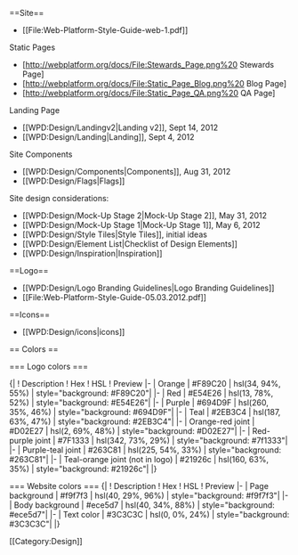 ==Site==
* [[File:Web-Platform-Style-Guide-web-1.pdf]]

Static Pages
* [http://webplatform.org/docs/File:Stewards_Page.png%20 Stewards Page]
* [http://webplatform.org/docs/File:Static_Page_Blog.png%20 Blog Page]
* [http://webplatform.org/docs/File:Static_Page_QA.png%20 QA Page]

Landing Page
* [[WPD:Design/Landingv2|Landing v2]], Sept 14, 2012
* [[WPD:Design/Landing|Landing]], Sept 4, 2012

Site Components
* [[WPD:Design/Components|Components]], Aug 31, 2012
* [[WPD:Design/Flags|Flags]]

Site design considerations:
* [[WPD:Design/Mock-Up Stage 2|Mock-Up Stage 2]], May 31, 2012
* [[WPD:Design/Mock-Up Stage 1|Mock-Up Stage 1]], May 6, 2012
* [[WPD:Design/Style Tiles|Style Tiles]], initial ideas
* [[WPD:Design/Element List|Checklist of Design Elements]]
* [[WPD:Design/Inspiration|Inspiration]]

==Logo==
* [[WPD:Design/Logo Branding Guidelines|Logo Branding Guidelines]]
* [[File:Web-Platform-Style-Guide-05.03.2012.pdf]]

==Icons==
* [[WPD:Design/icons|icons]]

== Colors ==

=== Logo colors ===

{|
! Description
! Hex
! HSL
! Preview
|-
| Orange
| #F89C20
| hsl(34, 94%, 55%)
| style="background: #F89C20"|
|-
| Red
| #E54E26
| hsl(13, 78%, 52%)
| style="background: #E54E26"|
|-
| Purple
| #694D9F
| hsl(260, 35%, 46%)
| style="background: #694D9F"|
|-
| Teal
| #2EB3C4
| hsl(187, 63%, 47%)
| style="background: #2EB3C4"|
|-
| Orange-red joint
| #D02E27
| hsl(2, 69%, 48%)
| style="background: #D02E27"|
|-
| Red-purple joint
| #7F1333
| hsl(342, 73%, 29%)
| style="background: #7f1333"|
|-
| Purple-teal joint
| #263C81
| hsl(225, 54%, 33%)
| style="background: #263C81"|
|-
| Teal-orange joint (not in logo)
| #21926c
| hsl(160, 63%, 35%)
| style="background: #21926c"|
|}

=== Website colors ===
{|
! Description
! Hex
! HSL
! Preview
|-
| Page background
| #f9f7f3
| hsl(40, 29%, 96%)
| style="background: #f9f7f3"|
|-
| Body background
| #ece5d7
| hsl(40, 34%, 88%)
| style="background: #ece5d7"|
|-
| Text color
| #3C3C3C
| hsl(0, 0%, 24%)
| style="background: #3C3C3C"|
|}


[[Category:Design]]